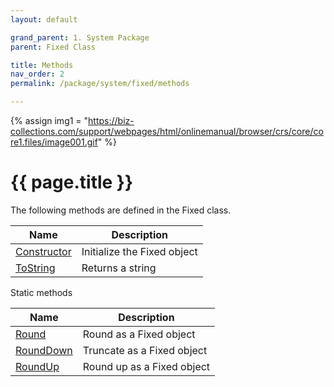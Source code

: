 ```yaml
---
layout: default

grand_parent: 1. System Package
parent: Fixed Class

title: Methods
nav_order: 2
permalink: /package/system/fixed/methods

---
```

{% assign img1 = "https://biz-collections.com/support/webpages/html/onlinemanual/browser/crs/core/core1.files/image001.gif" %}


# {{ page.title }}

The following methods are defined in the Fixed class.

|Name       | Description |
|----------	|-------------|
| [Constructor](/package/system/fixed/methods/constructor)  |Initialize the Fixed object |
| [ToString](/package/system/fixed/methods/ToString)| Returns a string |

Static methods

|Name       | Description |
|----------	|-------------|
| [Round](/package/system/fixed/methods/round)  | Round as a Fixed object |
| [RoundDown](/package/system/fixed/methods/rounddown)| Truncate as a Fixed object |
| [RoundUp](/package/system/fixed/methods/roundup)|  Round up as a Fixed object |
